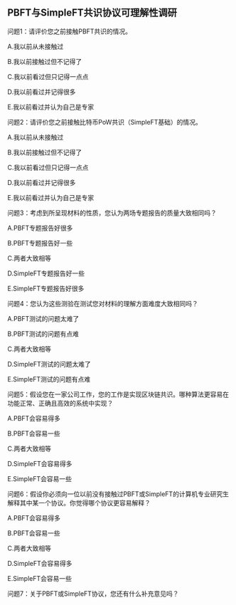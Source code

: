 ## PBFT与SimpleFT共识协议可理解性调研

问题1：请评价您之前接触PBFT共识的情况。

A.我以前从未接触过

B.我以前接触过但不记得了

C.我以前看过但只记得一点点

D.我以前看过并记得很多 

E.我以前看过并认为自己是专家

 

问题2：请评价您之前接触比特币PoW共识（SimpleFT基础）的情况。

A.我以前从未接触过

B.我以前接触过但不记得了

C.我以前看过但只记得一点点

D.我以前看过并记得很多 

E.我以前看过并认为自己是专家

 

问题3：考虑到所呈现材料的性质，您认为两场专题报告的质量大致相同吗？

A.PBFT专题报告好很多

B.PBFT专题报告好一些

C.两者大致相等

D.SimpleFT专题报告好一些

E.SimpleFT专题报告好很多

 

问题4：您认为这些测验在测试您对材料的理解方面难度大致相同吗？

A.PBFT测试的问题太难了

B.PBFT测试的问题有点难

C.两者大致相等

D.SimpleFT测试的问题太难了

E.SimpleFT测试的问题有点难

 

问题5：假设您在一家公司工作，您的工作是实现区块链共识。哪种算法更容易在功能正常、正确且高效的系统中实现？

A.PBFT会容易得多

B.PBFT会容易一些

C.两者大致相等

D.SimpleFT会容易得多

E.SimpleFT会容易一些

 

问题6：假设你必须向一位以前没有接触过PBFT或SimpleFT的计算机专业研究生解释其中某一个协议。你觉得哪个协议更容易解释？

A.PBFT会容易得多

B.PBFT会容易一些

C.两者大致相等

D.SimpleFT会容易得多

E.SimpleFT会容易一些

 

问题7：关于PBFT或SimpleFT协议，您还有什么补充意见吗？

 